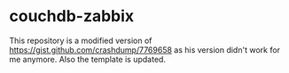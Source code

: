 # couchdb-zabbix
This repository is a modified version of https://gist.github.com/crashdump/7769658 as his version didn't work for me anymore. Also the template is updated.
